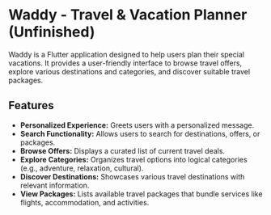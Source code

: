 
# Waddy - Travel & Vacation Planner (Unfinished)

Waddy is a Flutter application designed to help users plan their special vacations. It provides a user-friendly interface to browse travel offers, explore various destinations and categories, and discover suitable travel packages.

## Features

*   **Personalized Experience:** Greets users with a personalized message.
*   **Search Functionality:** Allows users to search for destinations, offers, or packages.
*   **Browse Offers:** Displays a curated list of current travel deals.
*   **Explore Categories:** Organizes travel options into logical categories (e.g., adventure, relaxation, cultural).
*   **Discover Destinations:** Showcases various travel destinations with relevant information.
*   **View Packages:** Lists available travel packages that bundle services like flights, accommodation, and activities.

